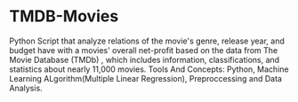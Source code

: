 # TMDB-Movies
Python Script that analyze relations of the movie's genre, release year, and budget have with a movies' overall net-profit based on the data from The Movie Database (TMDb)
, which includes information, classifications, and statistics about nearly 11,000 movies.
Tools And Concepts: Python, Machine Learning ALgorithm(Multiple Linear Regression), Preproccessing and Data Analysis.
